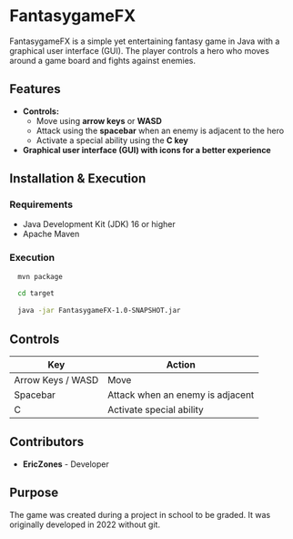 # FantasygameFX

FantasygameFX is a simple yet entertaining fantasy game in Java with a graphical user interface (GUI). The player controls a hero who moves around a game board and fights against enemies.

## Features
- **Controls:**
  - Move using **arrow keys** or **WASD**
  - Attack using the **spacebar** when an enemy is adjacent to the hero
  - Activate a special ability using the **C key**
- **Graphical user interface (GUI) with icons for a better experience**

## Installation & Execution
### Requirements
- Java Development Kit (JDK) 16 or higher
- Apache Maven

### Execution
```bash
  mvn package
  
  cd target
  
  java -jar FantasygameFX-1.0-SNAPSHOT.jar
  ```

## Controls
| Key       | Action |
|-----------|---------------------------|
| Arrow Keys / WASD | Move |
| Spacebar | Attack when an enemy is adjacent |
| C | Activate special ability |

## Contributors
- **EricZones** - Developer

## Purpose
The game was created during a project in school to be graded.
It was originally developed in 2022 without git.
